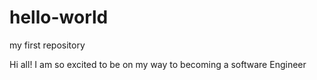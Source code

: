 # hello-world
my first repository

Hi all! I am so excited to be on my way to becoming a software Engineer
